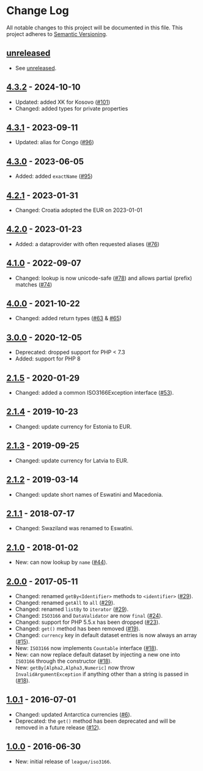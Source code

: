 # Change Log

All notable changes to this project will be documented in this file.
This project adheres to [Semantic Versioning](http://semver.org/).

## [unreleased]

* See [unreleased].

## [4.3.2] - 2024-10-10

* Updated: added XK for Kosovo ([#101])
* Changed: added types for private properties

## [4.3.1] - 2023-09-11

* Updated: alias for Congo ([#96])

## [4.3.0] - 2023-06-05

* Added: added `exactName` ([#95])

## [4.2.1] - 2023-01-31

* Changed: Croatia adopted the EUR on 2023-01-01

## [4.2.0] - 2023-01-23

* Added: a dataprovider with often requested aliases ([#76])

## [4.1.0] - 2022-09-07

* Changed: lookup is now unicode-safe ([#78]) and allows partial (prefix) matches ([#74])

## [4.0.0] - 2021-10-22

* Changed: added return types ([#63] & [#65])

## [3.0.0] - 2020-12-05

* Deprecated: dropped support for PHP < 7.3
* Added: support for PHP 8

## [2.1.5] - 2020-01-29

* Changed: added a common ISO3166Exception interface ([#53]).

## [2.1.4] - 2019-10-23

* Changed: update currency for Estonia to EUR.

## [2.1.3] - 2019-09-25

* Changed: update currency for Latvia to EUR.

## [2.1.2] - 2019-03-14

* Changed: update short names of Eswatini and Macedonia.

## [2.1.1] - 2018-07-17

* Changed: Swaziland was renamed to Eswatini.

## [2.1.0] - 2018-01-02

* New: can now lookup by `name` ([#44]).

## [2.0.0] - 2017-05-11

* Changed: renamed `getBy<Identifier>` methods to `<identifier>` ([#29]).
* Changed: renamed `getAll` to `all` ([#29]).
* Changed: renamed `listBy` to `iterator` ([#29]).
* Changed: `ISO3166` and `DataValidator` are now `final` ([#24]).
* Changed: support for PHP 5.5.x has been dropped ([#23]).
* Changed: `get()` method has been removed ([#19]).
* Changed: `currency` key in default dataset entries is now always an array ([#15]).
* New: `ISO3166` now implements `Countable` interface ([#18]).
* New: can now replace default dataset by injecting a new one into `ISO3166` through the constructor ([#18]).
* New: `getBy[Alpha2,Alpha3,Numeric]` now throw `InvalidArgumentException` if anything other than a string is passed in ([#18]).

## [1.0.1] - 2016-07-01

* Changed: updated Antarctica currencies ([#6]).
* Deprecated: the `get()` method has been deprecated and will be removed in a future release ([#12]).

## [1.0.0] - 2016-06-30

* New: initial release of `league/iso3166`.

[unreleased]: https://github.com/thephpleague/iso3166/compare/4.3.2...HEAD
[4.3.2]: https://github.com/thephpleague/iso3166/compare/4.3.1...4.3.2
[4.3.1]: https://github.com/thephpleague/iso3166/compare/4.3.0...4.3.1
[4.3.0]: https://github.com/thephpleague/iso3166/compare/4.2.1...4.3.0
[4.2.1]: https://github.com/thephpleague/iso3166/compare/4.2.0...4.2.1
[4.2.0]: https://github.com/thephpleague/iso3166/compare/4.1.0...4.2.0
[4.1.0]: https://github.com/thephpleague/iso3166/compare/4.0.0...4.1.0
[4.0.0]: https://github.com/thephpleague/iso3166/compare/3.0.0...4.0.0
[3.0.0]: https://github.com/thephpleague/iso3166/compare/2.1.5...3.0.0
[2.1.5]: https://github.com/thephpleague/iso3166/compare/2.1.4...2.1.5
[2.1.4]: https://github.com/thephpleague/iso3166/compare/2.1.3...2.1.4
[2.1.3]: https://github.com/thephpleague/iso3166/compare/2.1.2...2.1.3
[2.1.2]: https://github.com/thephpleague/iso3166/compare/2.1.1...2.1.2
[2.1.1]: https://github.com/thephpleague/iso3166/compare/2.1.0...2.1.1
[2.1.0]: https://github.com/thephpleague/iso3166/compare/2.0.0...2.1.0
[2.0.0]: https://github.com/thephpleague/iso3166/compare/1.0.1...2.0.0
[1.0.1]: https://github.com/thephpleague/iso3166/compare/1.0.0...1.0.1
[1.0.0]: https://github.com/thephpleague/iso3166/compare/64bae4f00dbd5679b9a36c54c37af73d5deb5be1...1.0.0

[#101]: https://github.com/thephpleague/iso3166/issues/101
[#96]: https://github.com/thephpleague/iso3166/pull/96
[#95]: https://github.com/thephpleague/iso3166/pull/95
[#78]: https://github.com/thephpleague/iso3166/pull/78
[#76]: https://github.com/thephpleague/iso3166/pull/76
[#74]: https://github.com/thephpleague/iso3166/pull/74
[#65]: https://github.com/thephpleague/iso3166/pull/65
[#63]: https://github.com/thephpleague/iso3166/pull/63
[#53]: https://github.com/thephpleague/iso3166/pull/53
[#44]: https://github.com/thephpleague/iso3166/issues/44
[#29]: https://github.com/thephpleague/iso3166/issues/29
[#24]: https://github.com/thephpleague/iso3166/issues/24
[#23]: https://github.com/thephpleague/iso3166/issues/23
[#19]: https://github.com/thephpleague/iso3166/issues/19
[#18]: https://github.com/thephpleague/iso3166/issues/18
[#15]: https://github.com/thephpleague/iso3166/issues/15
[#12]: https://github.com/thephpleague/iso3166/issues/12
[#6]: https://github.com/thephpleague/iso3166/issues/6
